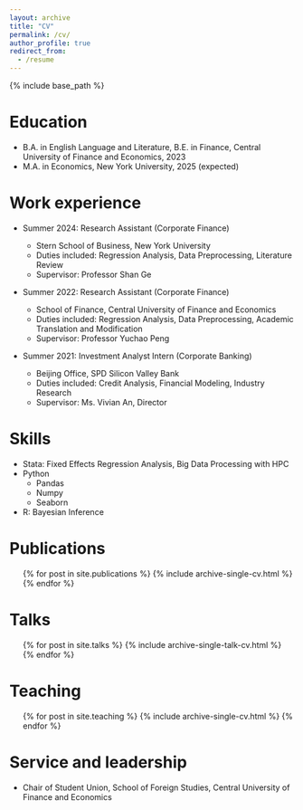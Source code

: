 ```yaml
---
layout: archive
title: "CV"
permalink: /cv/
author_profile: true
redirect_from:
  - /resume
---
```


{% include base_path %}

Education
======
* B.A. in English Language and Literature, B.E. in Finance, Central University of Finance and Economics, 2023
* M.A. in Economics, New York University, 2025 (expected)

Work experience
======
* Summer 2024: Research Assistant (Corporate Finance)
  * Stern School of Business, New York University
  * Duties included: Regression Analysis, Data Preprocessing, Literature Review
  * Supervisor: Professor Shan Ge

* Summer 2022: Research Assistant (Corporate Finance)
  * School of Finance, Central University of Finance and Economics
  * Duties included: Regression Analysis, Data Preprocessing, Academic Translation and Modification
  * Supervisor: Professor Yuchao Peng
 
* Summer 2021: Investment Analyst Intern (Corporate Banking)
  * Beijing Office, SPD Silicon Valley Bank
  * Duties included: Credit Analysis, Financial Modeling, Industry Research
  * Supervisor: Ms. Vivian An, Director

Skills
======
* Stata: Fixed Effects Regression Analysis, Big Data Processing with HPC
* Python
  * Pandas
  * Numpy
  * Seaborn
* R: Bayesian Inference

Publications
======
  <ul>{% for post in site.publications %}
    {% include archive-single-cv.html %}
  {% endfor %}</ul>
  
Talks
======
  <ul>{% for post in site.talks %}
    {% include archive-single-talk-cv.html %}
  {% endfor %}</ul>
  
Teaching
======
  <ul>{% for post in site.teaching %}
    {% include archive-single-cv.html %}
  {% endfor %}</ul>
  
Service and leadership
======
* Chair of Student Union, School of Foreign Studies, Central University of Finance and Economics
